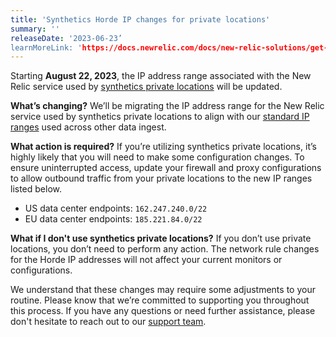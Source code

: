 ```yaml
---
title: 'Synthetics Horde IP changes for private locations'
summary: ''
releaseDate: '2023-06-23’
learnMoreLink: 'https://docs.newrelic.com/docs/new-relic-solutions/get-started/networks/#synthetics' 
---
```


Starting **August 22, 2023**, the IP address range associated with the New Relic service used by [synthetics private locations](https://docs.newrelic.com/docs/new-relic-solutions/get-started/networks/#synthetics) will be updated.

**What’s changing?**
We’ll be migrating the IP address range for the New Relic service used by synthetics private locations to align with our [standard IP ranges](https://docs.newrelic.com/docs/new-relic-solutions/get-started/networks/#ingest-blocks) used across other data ingest.

**What action is required?**
If you’re utilizing synthetics private locations, it’s highly likely that you will need to make some configuration changes. To ensure uninterrupted access, update your firewall and proxy configurations to allow outbound traffic from your private locations to the new IP ranges listed below.

* US data center endpoints: ```162.247.240.0/22```
* EU data center endpoints: ```185.221.84.0/22```

**What if I don't use synthetics private locations?**
If you don’t use private locations, you don’t need to perform any action. The network rule changes for the Horde IP addresses will not affect your current monitors or configurations.

We understand that these changes may require some adjustments to your routine. Please know that we’re committed to supporting you throughout this process. If you have any questions or need further assistance, please don't hesitate to reach out to our [support team](https://support.newrelic.com/s/).